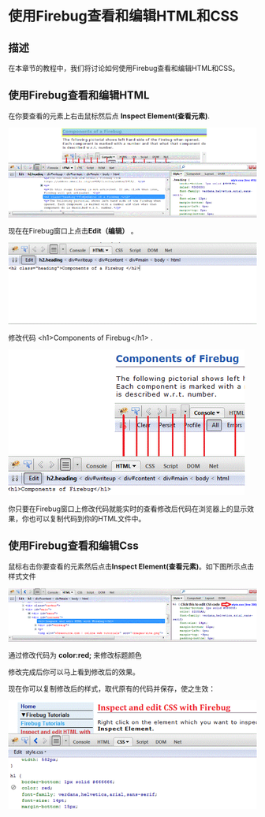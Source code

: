 
# 使用Firebug查看和编辑HTML和CSS

## 描述

在本章节的教程中，我们将讨论如何使用Firebug查看和编辑HTML和CSS。

## 使用Firebug查看和编辑HTML

在你要查看的元素上右击鼠标然后点 **Inspect Element(查看元素)**.

![inspect-html-firebug](img/inspect-html-firebug.gif)

现在在Firebug窗口上点击**Edit（编辑）** 。

![inspect-html-firebug1](img/inspect-html-firebug1.gif)

修改代码 &lt;h1&gt;Components of Firebug&lt;/h1&gt; .

![inspect-html-firebug2](img/inspect-html-firebug2.gif)

你只要在Firebug窗口上修改代码就能实时的查看修改后代码在浏览器上的显示效果，你也可以复制代码到你的HTML文件中。

## 使用Firebug查看和编辑Css

鼠标右击你要查看的元素然后点击**Inspect Element(查看元素)**。如下图所示点击样式文件

![inspect-css-firebug](img/inspect-css-firebug.gif)

通过修改代码为 **color:red;** 来修改标题颜色

修改完成后你可以马上看到修改后的效果。

现在你可以复制修改后的样式，取代原有的代码并保存，使之生效：

![inspect-css-firebug2](img/inspect-css-firebug2.gif)
